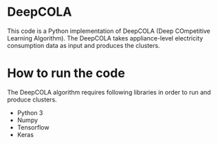 # DeepCOLA

This code is a Python implementation of DeepCOLA (Deep COmpetitive Learning Algorithm). The DeepCOLA takes appliance-level electricity consumption data as input and produces the clusters.

# How to run the code
The DeepCOLA algorithm requires following libraries in order to run and produce clusters.

* Python 3
* Numpy
* Tensorflow
* Keras

